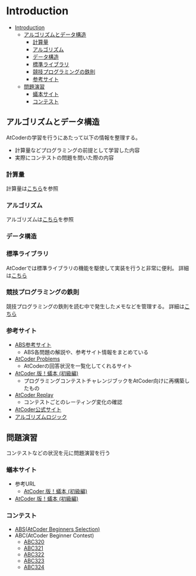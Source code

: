 # Introduction

- [Introduction](#introduction)
  - [アルゴリズムとデータ構造](#アルゴリズムとデータ構造)
    - [計算量](#計算量)
    - [アルゴリズム](#アルゴリズム)
    - [データ構造](#データ構造)
    - [標準ライブラリ](#標準ライブラリ)
    - [競技プログラミングの鉄則](#競技プログラミングの鉄則)
    - [参考サイト](#参考サイト)
  - [問題演習](#問題演習)
    - [蟻本サイト](#蟻本サイト)
    - [コンテスト](#コンテスト)

## アルゴリズムとデータ構造

AtCoderの学習を行うにあたって以下の情報を整理する。

- 計算量などプログラミングの前提として学習した内容
- 実際にコンテストの問題を問いた際の内容

### 計算量

計算量は[こちら](./complexity.md)を参照

### アルゴリズム

アルゴリズムは[こちら](./algorithm.md)を参照

### データ構造

### 標準ライブラリ

AtCoderでは標準ライブラリの機能を駆使して実装を行うと非常に便利。
詳細は[こちら](./STL.md)

### 競技プログラミングの鉄則

競技プログラミングの鉄則を読む中で発生したメモなどを管理する。
詳細は[こちら](./inviolableRule.md)

### 参考サイト

- [ABS参考サイト](https://qiita.com/drken/items/fd4e5e3630d0f5859067#5-%E9%81%8E%E5%8E%BB%E5%95%8F%E7%B2%BE%E9%81%B8-10-%E5%95%8F)
  - ABS各問題の解説や、参考サイト情報をまとめている
- [AtCoder Problems](https://kenkoooo.com/atcoder/#/table/)
  - AtCoderの回答状況を一覧化してくれるサイト
- [AtCoder 版！蟻本 (初級編)](https://qiita.com/drken/items/e77685614f3c6bf86f44)
  - プログラミングコンテストチャレンジブックをAtCoder向けに再構築したもの
- [AtCoder Replay](https://atcoder-replay.kakira.dev/)
  - コンテストごとのレーティング変化の確認
- [AtCoder公式サイト](https://atcoder.jp/)
- [アルゴリズムロジック](https://algo-logic.info/beginner/)

## 問題演習

コンテストなどの状況を元に問題演習を行う

### 蟻本サイト

- 参考URL
  - [AtCoder 版！蟻本 (初級編)](https://qiita.com/drken/items/e77685614f3c6bf86f44)
- [AtCoder 版！蟻本 (初級編)](./ant/beginner.md)

### コンテスト

- [ABS(AtCoder Beginners Selection)](./contest/ABS.md)
- ABC(AtCoder Beginner Contest)
  - [ABC320](./contest/ABC/320.md)
  - [ABC321](./contest/ABC/321.md)
  - [ABC322](./contest/ABC/322.md)
  - [ABC323](./contest/ABC/323.md)
  - [ABC324](./contest/ABC/324.md)
